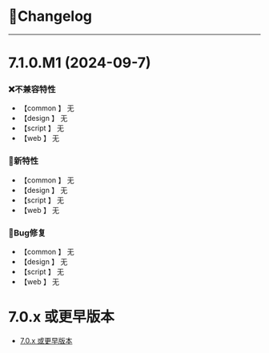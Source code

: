 
# 🚀Changelog

-------------------------------------------------------------------------------------------------------------
# 7.1.0.M1 (2024-09-7)
### ❌不兼容特性
* 【common 】      无
* 【design 】      无
* 【script 】      无
* 【web    】      无


### 🐣新特性
* 【common 】      无
* 【design 】      无
* 【script 】      无
* 【web    】      无

### 🐞Bug修复
* 【common 】      无
* 【design 】      无
* 【script 】      无
* 【web    】      无


# 7.0.x 或更早版本
* [7.0.x 或更早版本](https://ujava.cn/project/changelog.html)